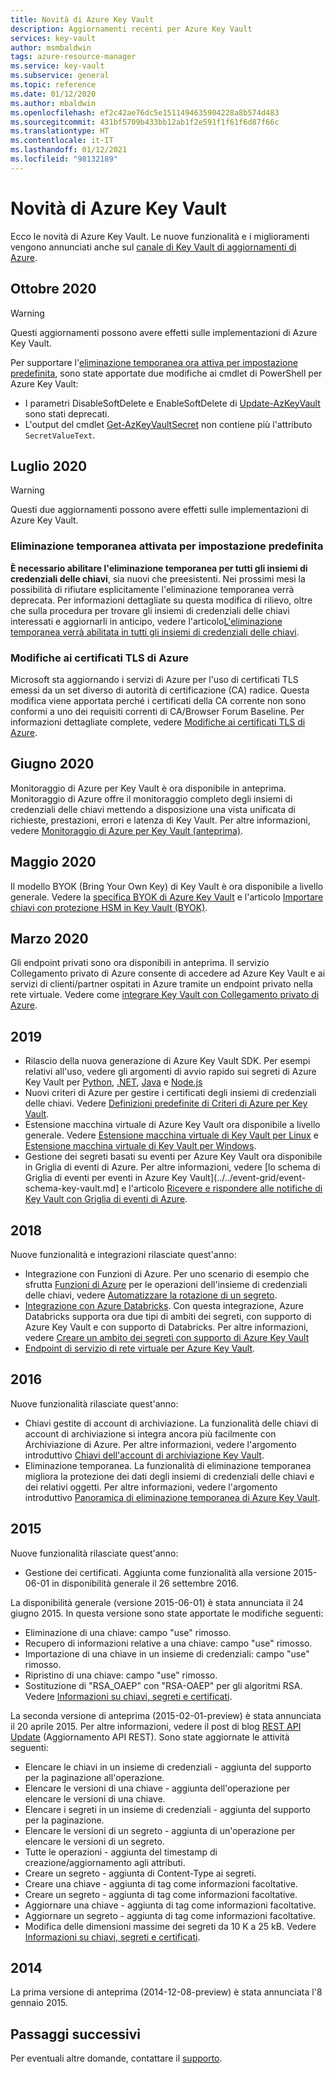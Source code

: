 ```yaml
---
title: Novità di Azure Key Vault
description: Aggiornamenti recenti per Azure Key Vault
services: key-vault
author: msmbaldwin
tags: azure-resource-manager
ms.service: key-vault
ms.subservice: general
ms.topic: reference
ms.date: 01/12/2020
ms.author: mbaldwin
ms.openlocfilehash: ef2c42ae76dc5e1511494635904228a8b574d483
ms.sourcegitcommit: 431bf5709b433bb12ab1f2e591f1f61f6d87f66c
ms.translationtype: HT
ms.contentlocale: it-IT
ms.lasthandoff: 01/12/2021
ms.locfileid: "98132189"
---
```

# <a name="whats-new-for-azure-key-vault"></a>Novità di Azure Key Vault

Ecco le novità di Azure Key Vault. Le nuove funzionalità e i miglioramenti vengono annunciati anche sul [canale di Key Vault di aggiornamenti di Azure](https://azure.microsoft.com/updates/?category=security&query=Key%20vault).

## <a name="october-2020"></a>Ottobre 2020

> [!WARNING]
> Questi aggiornamenti possono avere effetti sulle implementazioni di Azure Key Vault.

Per supportare l'[eliminazione temporanea ora attiva per impostazione predefinita](#soft-delete-on-by-default), sono state apportate due modifiche ai cmdlet di PowerShell per Azure Key Vault:

- I parametri DisableSoftDelete e EnableSoftDelete di [Update-AzKeyVault](/powershell/module/az.keyvault/update-azkeyvault) sono stati deprecati.
- L'output del cmdlet [Get-AzKeyVaultSecret](/powershell/module/az.keyvault/get-azkeyvaultsecret) non contiene più l'attributo `SecretValueText`.

## <a name="july-2020"></a>Luglio 2020

> [!WARNING]
> Questi due aggiornamenti possono avere effetti sulle implementazioni di Azure Key Vault.

### <a name="soft-delete-on-by-default"></a>Eliminazione temporanea attivata per impostazione predefinita

**È necessario abilitare l'eliminazione temporanea per tutti gli insiemi di credenziali delle chiavi**, sia nuovi che preesistenti. Nei prossimi mesi la possibilità di rifiutare esplicitamente l'eliminazione temporanea verrà deprecata. Per informazioni dettagliate su questa modifica di rilievo, oltre che sulla procedura per trovare gli insiemi di credenziali delle chiavi interessati e aggiornarli in anticipo, vedere l'articolo[L'eliminazione temporanea verrà abilitata in tutti gli insiemi di credenziali delle chiavi](soft-delete-change.md).

### <a name="azure-tls-certificate-changes"></a>Modifiche ai certificati TLS di Azure

Microsoft sta aggiornando i servizi di Azure per l'uso di certificati TLS emessi da un set diverso di autorità di certificazione (CA) radice. Questa modifica viene apportata perché i certificati della CA corrente non sono conformi a uno dei requisiti correnti di CA/Browser Forum Baseline.  Per informazioni dettagliate complete, vedere [Modifiche ai certificati TLS di Azure](../../security/fundamentals/tls-certificate-changes.md).

## <a name="june-2020"></a>Giugno 2020

Monitoraggio di Azure per Key Vault è ora disponibile in anteprima.  Monitoraggio di Azure offre il monitoraggio completo degli insiemi di credenziali delle chiavi mettendo a disposizione una vista unificata di richieste, prestazioni, errori e latenza di Key Vault. Per altre informazioni, vedere [Monitoraggio di Azure per Key Vault (anteprima)](../../azure-monitor/insights/key-vault-insights-overview.md).

## <a name="may-2020"></a>Maggio 2020

Il modello BYOK (Bring Your Own Key) di Key Vault è ora disponibile a livello generale. Vedere la [specifica BYOK di Azure Key Vault](../keys/byok-specification.md) e l'articolo [Importare chiavi con protezione HSM in Key Vault (BYOK)](../keys/hsm-protected-keys-byok.md).

## <a name="march-2020"></a>Marzo 2020

Gli endpoint privati sono ora disponibili in anteprima. Il servizio Collegamento privato di Azure consente di accedere ad Azure Key Vault e ai servizi di clienti/partner ospitati in Azure tramite un endpoint privato nella rete virtuale.  Vedere come [integrare Key Vault con Collegamento privato di Azure](private-link-service.md).

## <a name="2019"></a>2019

- Rilascio della nuova generazione di Azure Key Vault SDK. Per esempi relativi all'uso, vedere gli argomenti di avvio rapido sui segreti di Azure Key Vault per [Python](../secrets/quick-create-python.md), [.NET](../secrets/quick-create-net.md), [Java](../secrets/quick-create-java.md) e [Node.js](../secrets/quick-create-node.md)
- Nuovi criteri di Azure per gestire i certificati degli insiemi di credenziali delle chiavi. Vedere [Definizioni predefinite di Criteri di Azure per Key Vault](../policy-reference.md).
- Estensione macchina virtuale di Azure Key Vault ora disponibile a livello generale.  Vedere [Estensione macchina virtuale di Key Vault per Linux](../../virtual-machines/extensions/key-vault-linux.md) e [Estensione macchina virtuale di Key Vault per Windows](../../virtual-machines/extensions/key-vault-windows.md).
- Gestione dei segreti basati su eventi per Azure Key Vault ora disponibile in Griglia di eventi di Azure. Per altre informazioni, vedere [lo schema di Griglia di eventi per eventi in Azure Key Vault](../../event-grid/event-schema-key-vault.md] e l'articolo [Ricevere e rispondere alle notifiche di Key Vault con Griglia di eventi di Azure](event-grid-tutorial.md).

## <a name="2018"></a>2018

Nuove funzionalità e integrazioni rilasciate quest'anno:

- Integrazione con Funzioni di Azure. Per uno scenario di esempio che sfrutta [Funzioni di Azure](../../azure-functions/index.yml) per le operazioni dell'insieme di credenziali delle chiavi, vedere [Automatizzare la rotazione di un segreto](../secrets/tutorial-rotation.md).
- [Integrazione con Azure Databricks](/azure/databricks/scenarios/store-secrets-azure-key-vault). Con questa integrazione, Azure Databricks supporta ora due tipi di ambiti dei segreti, con supporto di Azure Key Vault e con supporto di Databricks. Per altre informazioni, vedere [Creare un ambito dei segreti con supporto di Azure Key Vault](/azure/databricks/security/secrets/secret-scopes#--create-an-azure-key-vault-backed-secret-scope)
- [Endpoint di servizio di rete virtuale per Azure Key Vault](overview-vnet-service-endpoints.md).

## <a name="2016"></a>2016

Nuove funzionalità rilasciate quest'anno:

- Chiavi gestite di account di archiviazione. La funzionalità delle chiavi di account di archiviazione si integra ancora più facilmente con Archiviazione di Azure. Per altre informazioni, vedere l'argomento introduttivo [Chiavi dell'account di archiviazione Key Vault](../secrets/overview-storage-keys.md).
- Eliminazione temporanea. La funzionalità di eliminazione temporanea migliora la protezione dei dati degli insiemi di credenziali delle chiavi e dei relativi oggetti. Per altre informazioni, vedere l'argomento introduttivo [Panoramica di eliminazione temporanea di Azure Key Vault](./soft-delete-overview.md).

## <a name="2015"></a>2015

Nuove funzionalità rilasciate quest'anno:
- Gestione dei certificati. Aggiunta come funzionalità alla versione 2015-06-01 in disponibilità generale il 26 settembre 2016.

La disponibilità generale (versione 2015-06-01) è stata annunciata il 24 giugno 2015. In questa versione sono state apportate le modifiche seguenti:
- Eliminazione di una chiave: campo "use" rimosso.
- Recupero di informazioni relative a una chiave: campo "use" rimosso.
- Importazione di una chiave in un insieme di credenziali: campo "use" rimosso.
- Ripristino di una chiave: campo "use" rimosso.
- Sostituzione di "RSA_OAEP" con "RSA-OAEP" per gli algoritmi RSA. Vedere [Informazioni su chiavi, segreti e certificati](about-keys-secrets-certificates.md).

La seconda versione di anteprima (2015-02-01-preview) è stata annunciata il 20 aprile 2015. Per altre informazioni, vedere il post di blog [REST API Update](/archive/blogs/kv/rest-api-update) (Aggiornamento API REST). Sono state aggiornate le attività seguenti:

- Elencare le chiavi in un insieme di credenziali - aggiunta del supporto per la paginazione all'operazione.
- Elencare le versioni di una chiave - aggiunta dell'operazione per elencare le versioni di una chiave.
- Elencare i segreti in un insieme di credenziali - aggiunta del supporto per la paginazione.
- Elencare le versioni di un segreto - aggiunta di un'operazione per elencare le versioni di un segreto.
- Tutte le operazioni - aggiunta del timestamp di creazione/aggiornamento agli attributi.
- Creare un segreto - aggiunta di Content-Type ai segreti.
- Creare una chiave - aggiunta di tag come informazioni facoltative.
- Creare un segreto - aggiunta di tag come informazioni facoltative.
- Aggiornare una chiave - aggiunta di tag come informazioni facoltative.
- Aggiornare un segreto - aggiunta di tag come informazioni facoltative.
- Modifica delle dimensioni massime dei segreti da 10 K a 25 kB. Vedere [Informazioni su chiavi, segreti e certificati](about-keys-secrets-certificates.md).

## <a name="2014"></a>2014

La prima versione di anteprima (2014-12-08-preview) è stata annunciata l'8 gennaio 2015.

## <a name="next-steps"></a>Passaggi successivi

Per eventuali altre domande, contattare il [supporto](https://azure.microsoft.com/support/options/).
